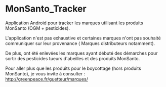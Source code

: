 # MonSanto_Tracker
Application Android pour tracker les marques utilisant les produits MonSanto (OGM + pesticides).

L'application n'est pas exhaustive et certaines marques n'ont pas souhaité communiquer sur leur provenance ( Marques distributeurs notamment).

De plus, ont été enlevées les marques ayant débuté des démarches pour sortir des pesticides tueurs d'abeilles et des produits MonSanto. 

Pour aller plus que les produits pour le boycottage (hors produits MonSanto), je vous invite à consulter : http://greenpeace.fr/guetteur/marques/

